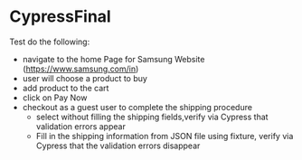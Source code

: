 # CypressFinal
Test do the following:
- navigate to the home Page for Samsung Website (https://www.samsung.com/in)
- user will choose a product to buy
- add product to the cart
- click on Pay Now
- checkout as a guest user to complete the shipping procedure
    - select without filling the shipping fields,verify via Cypress that validation errors appear
    - Fill in the shipping information from JSON file using fixture, verify via Cypress that the validation errors disappear

